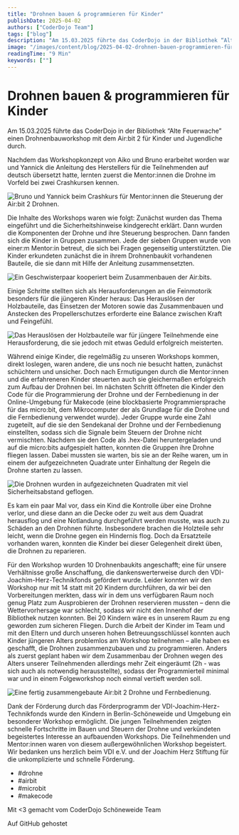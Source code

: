 ```yaml
---
title: "Drohnen bauen & programmieren für Kinder"
publishDate: 2025-04-02
authors: ["CoderDojo Team"]
tags: ["blog"]
description: "Am 15.03.2025 führte das CoderDojo in der Bibliothek “Alte Feuerwache” einen Drohnenbauworkshop mit dem Air:bit 2 für Kinder und Jugendliche durch...."
image: "/images/content/blog/2025-04-02-drohnen-bauen-programmieren-für-kinder-hero.jpg"
readingTime: "9 Min"
keywords: [""]
---
```


# Drohnen bauen & programmieren für Kinder

Am 15.03.2025 führte das CoderDojo in der Bibliothek “Alte Feuerwache” einen Drohnenbauworkshop mit dem Air:bit 2 für Kinder und Jugendliche durch.

Nachdem das Workshopkonzept von Aiko und Bruno erarbeitet worden war und Yannick die Anleitung des Herstellers für die Teilnehmenden auf deutsch übersetzt hatte, lernten zuerst die Mentor:innen die Drohne im Vorfeld bei zwei Crashkursen kennen.

![Bruno und Yannick beim Crashkurs für Mentor:innen die Steuerung der Air:bit 2 Drohnen.](/images/cms/dsc_1695.jpg)

Die Inhalte des Workshops waren wie folgt: Zunächst wurden das Thema eingeführt und die Sicherheitshinweise kindgerecht erklärt. Dann wurden die Komponenten der Drohne und ihre Steuerung besprochen. Dann fanden sich die Kinder in Gruppen zusammen. Jede der sieben Gruppen wurde von einer:m Mentor:in betreut, die sich bei Fragen gegenseitig unterstützten. Die Kinder erkundeten zunächst die in ihrem Drohnenbaukit vorhandenen Bauteile, die sie dann mit Hilfe der Anleitung zusammensetzten.

![Ein Geschwisterpaar kooperiert beim Zusammenbauen der Air:bits.](/images/cms/dsc_1699.jpg)

Einige Schritte stellten sich als Herausforderungen an die Feinmotorik besonders für die jüngeren Kinder heraus: Das Herauslösen der Holzbauteile, das Einsetzen der Motoren sowie das Zusammenbauen und Anstecken des Propellerschutzes erforderte eine Balance zwischen Kraft und Feingefühl.

![Das Herauslösen der Holzbauteile war für jüngere Teilnehmende eine Herausforderung, die sie jedoch mit etwas Geduld erfolgreich meisterten.](/images/cms/dsc_1696.jpg)

Während einige Kinder, die regelmäßig zu unseren Workshops kommen, direkt loslegen, waren andere, die uns noch nie besucht hatten, zunächst schüchtern und unsicher. Doch nach Ermutigungen durch die Mentor:innen und die erfahreneren Kinder steuerten auch sie gleichermaßen erfolgreich zum Aufbau der Drohnen bei. Im nächsten Schritt öffneten die Kinder den Code für die Programmierung der Drohne und der Fernbedienung in der Online-Umgebung für Makecode (eine blockbasierte Programmiersprache für das micro:bit, dem Mikrocomputer der als Grundlage für die Drohne und die Fernbedienung verwendet wurde). Jeder Gruppe wurde eine Zahl zugeteilt, auf die sie den Sendekanal der Drohne und der Fernbedienung einstellten, sodass sich die Signale beim Steuern der Drohne nicht vermischten. Nachdem sie den Code als .hex-Datei heruntergeladen und auf die micro:bits aufgespielt hatten, konnten die Gruppen ihre Drohne fliegen lassen. Dabei mussten sie warten, bis sie an der Reihe waren, um in einem der aufgezeichneten Quadrate unter Einhaltung der Regeln die Drohne starten zu lassen.

![Die Drohnen wurden in aufgezeichneten Quadraten mit viel Sicherheitsabstand geflogen.](/images/cms/dsc_1703.jpg)

Es kam ein paar Mal vor, dass ein Kind die Kontrolle über eine Drohne verlor, und diese dann an die Decke oder zu weit aus dem Quadrat herausflog und eine Notlandung durchgeführt werden musste, was auch zu Schäden an den Drohnen führte. Insbesondere brachen die Holzteile sehr leicht, wenn die Drohne gegen ein Hindernis flog. Doch da Ersatzteile vorhanden waren, konnten die Kinder bei dieser Gelegenheit direkt üben, die Drohnen zu reparieren.

Für den Workshop wurden 10 Drohnenbaukits angeschafft; eine für unsere Verhältnisse große Anschaffung, die dankenswerterweise durch den VDI-Joachim-Herz-Technikfonds gefördert wurde. Leider konnten wir den Workshop nur mit 14 statt mit 20 Kindern durchführen, da wir bei den Vorbereitungen merkten, dass wir in dem uns verfügbaren Raum noch genug Platz zum Ausprobieren der Drohnen reservieren mussten – denn die Wettervorhersage war schlecht, sodass wir nicht den Innenhof der Bibliothek nutzen konnten. Bei 20 Kindern wäre es in unserem Raum zu eng geworden zum sicheren Fliegen. Durch die Arbeit der Kinder im Team und mit den Eltern und durch unseren hohen Betreuungsschlüssel konnten auch Kinder jüngeren Alters problemlos am Workshop teilnehmen – alle haben es geschafft, die Drohnen zusammenzubauen und zu programmieren. Anders als zuerst geplant haben wir dem Zusammenbau der Drohnen wegen des Alters unserer Teilnehmenden allerdings mehr Zeit eingeräumt (2h - was sich auch als notwendig herausstellte), sodass der Programmierteil minimal war und in einem Folgeworkshop noch einmal vertieft werden soll.

![Eine fertig zusammengebaute Air:bit 2 Drohne und Fernbedienung.](/images/cms/dsc_1700.jpg)

Dank der Förderung durch das Förderprogramm der VDI-Joachim-Herz-Technikfonds wurde den Kindern in Berlin-Schöneweide und Umgebung ein besonderer Workshop ermöglicht. Die jungen Teilnehmenden zeigten schnelle Fortschritte im Bauen und Steuern der Drohne und verkündeten begeistertes Interesse an aufbauenden Workshops. Die Teilnehmenden und Mentor:innen waren von diesem außergewöhnlichen Workshop begeistert. Wir bedanken uns herzlich beim VDI e.V. und der Joachim Herz Stiftung für die unkomplizierte und schnelle Förderung.

- #drohne
- #airbit
- #microbit
- #makecode

Mit <3 gemacht vom CoderDojo Schöneweide Team

Auf GitHub gehostet

